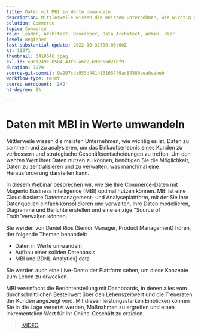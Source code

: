 ```yaml
---
title: Daten mit MBI in Werte umwandeln
description: Mittlerweile wissen die meisten Unternehmen, wie wichtig es ist, Daten zu sammeln und zu analysieren, um das Einkaufserlebnis eines Kunden zu verbessern und strategische Geschäftsentscheidungen zu treffen. Um den wahren Wert Ihrer Daten nutzen zu können, benötigen Sie die Möglichkeit, Daten zu zentralisieren und zu verwalten, was manchmal eine Herausforderung darstellen kann.
solution: Commerce
topic: Commerce
role: Leader, Architect, Developer, Data Architect, Admin, User
level: Beginner
last-substantial-update: 2022-10-31T00:00:00Z
kt: 11371
thumbnail: 3410646.jpeg
exl-id: e9c1249c-8584-43f9-a6d2-b98c6ad218f9
duration: 3279
source-git-commit: 9a297cda953d4414131657f9ac84580aea0eabeb
workflow-type: tm+mt
source-wordcount: '249'
ht-degree: 0%

---
```


# Daten mit MBI in Werte umwandeln

Mittlerweile wissen die meisten Unternehmen, wie wichtig es ist, Daten zu sammeln und zu analysieren, um das Einkaufserlebnis eines Kunden zu verbessern und strategische Geschäftsentscheidungen zu treffen. Um den wahren Wert Ihrer Daten nutzen zu können, benötigen Sie die Möglichkeit, Daten zu zentralisieren und zu verwalten, was manchmal eine Herausforderung darstellen kann.

In diesem Webinar besprechen wir, wie Sie Ihre Commerce-Daten mit Magento Business Intelligence (MBI) optimal nutzen können. MBI ist eine Cloud-basierte Datenmanagement- und Analyseplattform, mit der Sie Ihre Datenquellen einfach konsolidieren und verwalten, Ihre Daten modellieren, Diagramme und Berichte erstellen und eine einzige &quot;Source of Truth&quot;verwalten können.

Sie werden von Daniel Rios (Senior Manager, Product Management) hören, der folgende Themen behandelt:

* Daten in Werte umwandeln
* Aufbau einer soliden Datenbasis
* MBI und [!DNL Analytics] data

Sie werden auch eine Live-Demo der Plattform sehen, um diese Konzepte zum Leben zu erwecken.

MBI vereinfacht die Berichterstellung mit Dashboards, in denen alles vom durchschnittlichen Bestellwert über den Lebenszeitwert und die Treueraten der Kunden angezeigt wird. Mit diesen leistungsstarken Einblicken können Sie in die Lage versetzt werden, Maßnahmen zu ergreifen und einen inkrementellen Wert für Ihr Online-Geschäft zu erzielen.

>[!VIDEO](https://video.tv.adobe.com/v/3410646/?quality=12&learn=on)
